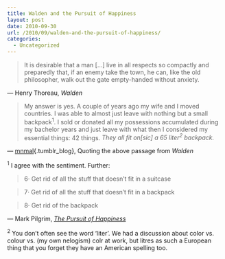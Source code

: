```yaml
---
title: Walden and the Pursuit of Happiness
layout: post
date: 2010-09-30
url: /2010/09/walden-and-the-pursuit-of-happiness/
categories:
  - Uncategorized
---
```

> It is desirable that a man [&hellip;] live in all respects so compactly and preparedly that, if an enemy take the town, he can, like the old philosopher, walk out the gate empty-handed without anxiety. 

&mdash; Henry Thoreau, _Walden_

> My answer is yes. A couple of years ago my wife and I moved countries. I was able to almost just leave with nothing but a small backpack<sup>1</sup>. I sold or donated all my possessions accumulated during my bachelor years and just leave with what then I considered my essential things: 42 things. _They all fit on[sic] a 65 liter<sup>2</sup> backpack._ 

&mdash; [mnmal][1]{.tumblr_blog}, Quoting the above passage from _Walden_

<sup>1</sup> I agree with the sentiment. Further:

> 6&middot; Get rid of all the stuff that doesn&rsquo;t fit in a suitcase
  
> 7&middot; Get rid of all the stuff that doesn&rsquo;t fit in a backpack
  
> 8&middot; Get rid of the backpack 

&mdash; Mark Pilgrim, _[The Pursuit of Happiness][2]_

<sup>2</sup> You don&rsquo;t often see the word &lsquo;liter&rsquo;. We had a discussion about color vs. colour vs. (my own nelogism) colr at work, but litres as such a European thing that you forget they have an American spelling too.

 [1]: http://mnmal.org/post/1211031700/it-is-desirable-that-a-man-live-in-all
 [2]: http://diveintomark.org/archives/2008/11/03/the-pursuit-of-happiness


